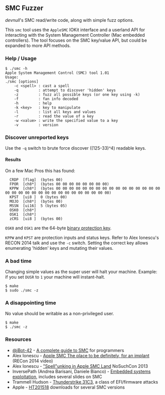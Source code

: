 ## SMC Fuzzer

*devnull*'s SMC read/write code, along with simple fuzz options.

This `smc` tool uses the `AppleSMC` IOKit interface and a userland API
for interacting with the System Management Controller (Mac embedded controllers).
The tool focuses on the SMC key/value API, but could be expanded to more API methods.

### Help / Usage

```
$ ./smc -h
Apple System Management Control (SMC) tool 1.01
Usage:
./smc [options]
    -c <spell> : cast a spell
    -q         : attempt to discover 'hidden' keys
    -z         : fuzz all possible keys (or one key using -k)
    -f         : fan info decoded
    -h         : help
    -k <key>   : key to manipulate
    -l         : list all keys and values
    -r         : read the value of a key
    -w <value> : write the specified value to a key
    -v         : version
 ```

### Discover unreported keys

Use the `-q` switch to brute force discover ((125-33)^4) readable keys.

#### Results

On a few Mac Pros this has found:

```
  CRDP  [flag]  (bytes 00)
  FPOR  [ch8*]  (bytes 00 00 00 00 00 00 00 00)
  KPPW  [ch8*]  (bytes 00 00 00 00 00 00 00 00 00 00 00 00 00 00 00 00 00 00 00 00 00 00 00 00 00 00 00 00 00 00 00 00)
  KPST  [ui8 ]  0 (bytes 00)
  MOJO  [ch8*]  (bytes 00)
  MSSN  [ui16]  5 (bytes 05)
  OSK0  [ch8*]
  OSK1  [ch8*]
  zCRS  [ui8 ]  (bytes 00)
```

`OSK0` and `OSK1` are the 64-byte [binary protection key](http://osxbook.com/book/bonus/chapter7/tpmdrmmyth/).

`KPPW` and `KPST` are protection inputs and status keys.
Refer to Alex Ionescu's RECON 2014 talk and use the `-c` switch.
Setting the correct key allows enumerating 'hidden' keys and mutating their values.

### A bad time

Changing simple values as the super user will halt your machine.
Example: if you set `DUSR` to `1` your machine will instant-halt.

```
$ make
$ sudo ./smc -z
```

### A disappointing time

No value should be writable as a non-privileged user.

```
$ make
$ ./smc -z
```

### Resources

- [@jBot-42](https://github.com/Jbot-42) - [A complete guide to SMC](http://jbot-42.github.io/Articles/smc.html) for programmers
- Alex Ionescu - [Apple SMC The place to be definitely, for an implant](https://www.youtube.com/watch?v=nSqpinjjgmg) (RECon 2014 video)
- Alex Ionescu - ["Spell"unking in Apple SMC Land](http://www.nosuchcon.org/talks/2013/D1_02_Alex_Ninjas_and_Harry_Potter.pdf) NoSuchCon 2013
- InversePath (Andrea Barisani, Daniele Bianco) - [Embedded systems exploitation](https://dev.inversepath.com/download/public/embedded_systems_exploitation.pdf), includes several slides on SMC
- Trammell Hudson - [Thunderstrike 31C3](https://trmm.net/Thunderstrike_31c3), a class of EFI/firmware attacks
- Apple - [HT201518](https://support.apple.com/en-us/HT201518) downloads for several SMC versions


